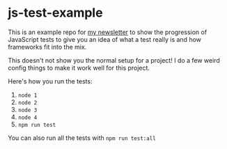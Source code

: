 # js-test-example

This is an example repo for [my newsletter](http://kcd.im/news) to show the
progression of JavaScript tests to give you an idea of what a test really is and
how frameworks fit into the mix.

This doesn't not show you the normal setup for a project! I do a few weird
config things to make it work well for this project.

Here's how you run the tests:

1. `node 1`
2. `node 2`
3. `node 3`
4. `node 4`
5. `npm run test`

You can also run all the tests with `npm run test:all`
